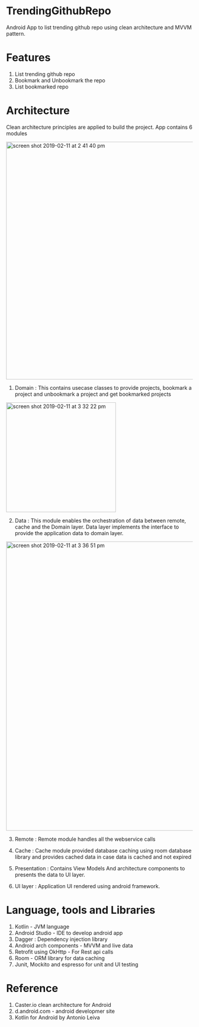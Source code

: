 # TrendingGithubRepo

Android App to list trending github repo using clean architecture and MVVM pattern.

# Features
1. List trending github repo
2. Bookmark and Unbookmark the repo
3. List bookmarked repo

# Architecture

Clean architecture principles are applied to build the project. App contains 6 modules

<img width="641" alt="screen shot 2019-02-11 at 2 41 40 pm" src="https://user-images.githubusercontent.com/11552868/52555871-ebaf4f00-2e10-11e9-8feb-7f2f73861cd4.png">

1. Domain : This contains usecase classes to provide projects, bookmark a project and unbookmark a project and get bookmarked projects

<img width="296" alt="screen shot 2019-02-11 at 3 32 22 pm" src="https://user-images.githubusercontent.com/11552868/52556382-6167ea80-2e12-11e9-9400-f02e92bfc2b3.png">

2. Data : This module enables the orchestration of data between remote, cache and the Domain layer. 
Data layer implements the interface to provide the application data to domain layer.

<img width="780" alt="screen shot 2019-02-11 at 3 36 51 pm" src="https://user-images.githubusercontent.com/11552868/52556586-07b3f000-2e13-11e9-85cb-76c6151f4bc9.png">

3. Remote : Remote module handles all the webservice calls

4. Cache : Cache module provided database caching using room database library and provides cached data in case data is cached and not expired

5. Presentation : Contains View Models And architecture components to  presents the data to UI layer.

6. UI layer : Application UI rendered using android framework.

# Language, tools and Libraries 

1. Kotlin - JVM language
2. Android Studio - IDE to develop android app
3. Dagger : Dependency injection library
4. Android arch components - MVVM and live data
5. Retrofit using OkHttp - For Rest api calls
6. Room - ORM library for data caching
7. Junit, Mockito and espresso for unit and UI testing

# Reference

1. Caster.io clean architecture for Android
2. d.android.com - android developmer site
3. Kotlin for Android by Antonio Leiva
